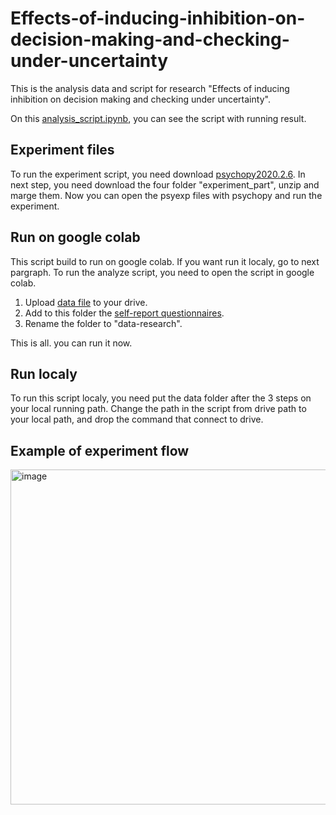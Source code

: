 # Effects-of-inducing-inhibition-on-decision-making-and-checking-under-uncertainty
This is the analysis data and script for research "Effects of inducing inhibition on decision making and checking under uncertainty".

On this [analysis_script.ipynb](https://github.com/HodayaAdlerResearch/Effects-of-inducing-inhibition-on-decision-making-and-checking-under-uncertainty/blob/main/analysis_script.ipynb), you can see the script with running result.

## Experiment files
To run the experiment script, you need download [psychopy2020.2.6](https://github.com/psychopy/psychopy/releases/tag/2020.2.6).
In next step, you need download the four folder "experiment_part", unzip and marge them.
Now you can open the psyexp files with psychopy and run the experiment. 

## Run on google colab
This script build to run on google colab. If you want run it localy, go to next pargraph. 
To run the analyze script, you need to open the script in google colab.
1. Upload [data file](https://github.com/HodayaAdlerResearch/Effects-of-inducing-inhibition-on-decision-making-and-checking-under-uncertainty/blob/main/data-uncertainty%26checking.zip) to your drive.
2. Add to this folder the [self-report questionnaires](https://github.com/HodayaAdlerResearch/Effects-of-inducing-inhibition-on-decision-making-and-checking-under-uncertainty/blob/main/inhibitory_control%26uncertainty%26check_score.xlsx).
3. Rename the folder to "data-research".

This is all. you can run it now. 

## Run localy
To run this script localy, you need put the data folder after the  3 steps on your local running path.
Change the path in the script from drive path to your local path, and drop the command that connect to drive.

## Example of experiment flow

<img width="536" alt="image" src="https://user-images.githubusercontent.com/112691193/190482475-6f75e67a-d907-4cf0-91d3-97c60a6fd280.png">

